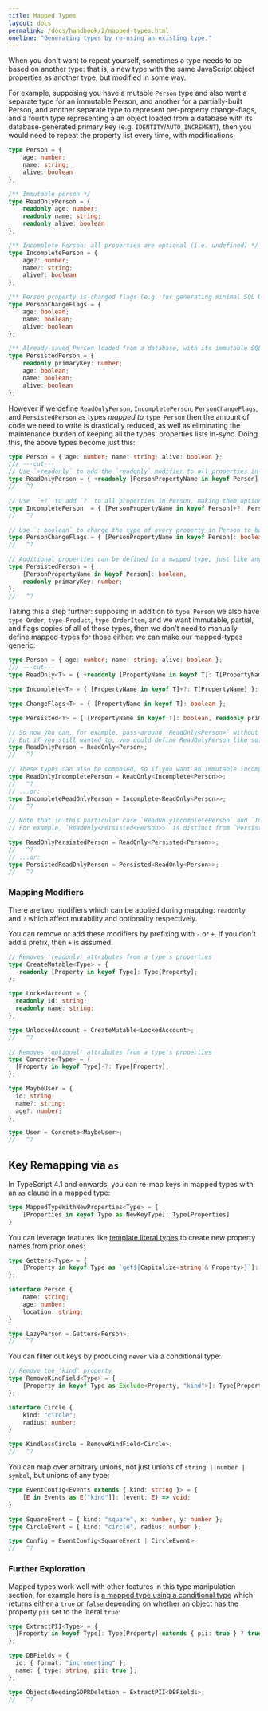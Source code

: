 ```yaml
---
title: Mapped Types
layout: docs
permalink: /docs/handbook/2/mapped-types.html
oneline: "Generating types by re-using an existing type."
---
```


When you don't want to repeat yourself, sometimes a type needs to be based on another type: that is, a new type with the same JavaScript object properties as another type, but modified in some way.

For example, supposing you have a mutable `Person` type and also want a separate type for an immutable Person, and another for a partially-built Person, and another separate type to represent per-property change-flags, and a fourth type representing a an object loaded from a database with its database-generated primary key (e.g. `IDENTITY`/`AUTO_INCREMENT`), then you would need to repeat the property list every time, with modifications:

```ts twoslash
type Person = {
    age: number;
    name: string;
    alive: boolean
};

/** Immutable person */
type ReadOnlyPerson = {
    readonly age: number;
    readonly name: string;
    readonly alive: boolean
};

/** Incomplete Person: all properties are optional (i.e. undefined) */
type IncompletePerson = {
    age?: number;
    name?: string;
    alive?: boolean
};

/** Person property is-changed flags (e.g. for generating minimal SQL UPDATE statements)  */
type PersonChangeFlags = {
    age: boolean;
    name: boolean;
    alive: boolean
};

/** Already-saved Person loaded from a database, with its immutable SQL IDENTITY primary key property  */
type PersistedPerson = {
    readonly primaryKey: number;
    age: boolean;
    name: boolean;
    alive: boolean
};
```

However if we define `ReadOnlyPerson`, `IncompletePerson`, `PersonChangeFlags`, and `PersistedPerson` as types _mapped to_ `type Person` then the amount of code we need to write is drastically reduced, as well as eliminating the maintenance burden of keeping all the types' properties lists in-sync. Doing this, the above types become just this:

```ts twoslash
type Person = { age: number; name: string; alive: boolean };
/// ---cut---
// Use `+readonly` to add the `readonly` modifier to all properties in Person:
type ReadOnlyPerson = { +readonly [PersonPropertyName in keyof Person]: Person[PersonPropertyName] };
//   ^?

// Use  `+?` to add `?` to all properties in Person, making them optional (i.e. maybe-undefined):
type IncompletePerson  = { [PersonPropertyName in keyof Person]+?: Person[PersonPropertyName] };
//   ^?

// Use `: boolean` to change the type of every property in Person to boolean:
type PersonChangeFlags = { [PersonPropertyName in keyof Person]: boolean };
//   ^?

// Additional properties can be defined in a mapped type, just like any other type:
type PersistedPerson = {
    [PersonPropertyName in keyof Person]: boolean,
    readonly primaryKey: number;
};
//   ^?
```

Taking this a step further: supposing in addition to `type Person` we also have `type Order`, `type Product`, `type OrderItem`, and we want immutable, partial, and flags copies of all of those types, then we don't need to manually define mapped-types for those either: we can make our mapped-types generic:

```ts twoslash
type Person = { age: number; name: string; alive: boolean };
/// ---cut---
type ReadOnly<T> = { +readonly [PropertyName in keyof T]: T[PropertyName] };

type Incomplete<T> = { [PropertyName in keyof T]+?: T[PropertyName] };

type ChangeFlags<T> = { [PropertyName in keyof T]: boolean };

type Persisted<T> = { [PropertyName in keyof T]: boolean, readonly primaryKey: number };

// So now you can, for example, pass-around `ReadOnly<Person>` without needing to define `type ReadOnlyPerson`.
// But if you still wanted to, you could define ReadOnlyPerson like so:
type ReadOnlyPerson = ReadOnly<Person>;
//   ^?

// These types can also be composed, so if you want an immutable incomplete Person you can do this:
type ReadOnlyIncompletePerson = ReadOnly<Incomplete<Person>>;
//   ^?
// ...or:
type IncompleteReadOnlyPerson = Incomplete<ReadOnly<Person>>;
//   ^?

// Note that in this particular case `ReadOnlyIncompletePerson` and `IncompleteReadOnlyPerson` are equivalent, but this is not universally true.
// For example, `ReadOnly<Persisted<Person>>` is distinct from `Persisted<ReadOnly<Person>`.

type ReadOnlyPersistedPerson = ReadOnly<Persisted<Person>>;
//   ^?
// ...or:
type PersistedReadOnlyPerson = Persisted<ReadOnly<Person>>;
//   ^?
```

### Mapping Modifiers

There are two modifiers which can be applied during mapping: `readonly` and `?` which affect mutability and optionality respectively.

You can remove or add these modifiers by prefixing with `-` or `+`. If you don't add a prefix, then `+` is assumed.

```ts twoslash
// Removes 'readonly' attributes from a type's properties
type CreateMutable<Type> = {
  -readonly [Property in keyof Type]: Type[Property];
};

type LockedAccount = {
  readonly id: string;
  readonly name: string;
};

type UnlockedAccount = CreateMutable<LockedAccount>;
//   ^?
```

```ts twoslash
// Removes 'optional' attributes from a type's properties
type Concrete<Type> = {
  [Property in keyof Type]-?: Type[Property];
};

type MaybeUser = {
  id: string;
  name?: string;
  age?: number;
};

type User = Concrete<MaybeUser>;
//   ^?
```

## Key Remapping via `as`

In TypeScript 4.1 and onwards, you can re-map keys in mapped types with an `as` clause in a mapped type:

```ts
type MappedTypeWithNewProperties<Type> = {
    [Properties in keyof Type as NewKeyType]: Type[Properties]
}
```

You can leverage features like [template literal types](/docs/handbook/2/template-literal-types.html) to create new property names from prior ones:

```ts twoslash
type Getters<Type> = {
    [Property in keyof Type as `get${Capitalize<string & Property>}`]: () => Type[Property]
};

interface Person {
    name: string;
    age: number;
    location: string;
}

type LazyPerson = Getters<Person>;
//   ^?
```

You can filter out keys by producing `never` via a conditional type:

```ts twoslash
// Remove the 'kind' property
type RemoveKindField<Type> = {
    [Property in keyof Type as Exclude<Property, "kind">]: Type[Property]
};

interface Circle {
    kind: "circle";
    radius: number;
}

type KindlessCircle = RemoveKindField<Circle>;
//   ^?
```

You can map over arbitrary unions, not just unions of `string | number | symbol`, but unions of any type:

```ts twoslash
type EventConfig<Events extends { kind: string }> = {
    [E in Events as E["kind"]]: (event: E) => void;
}

type SquareEvent = { kind: "square", x: number, y: number };
type CircleEvent = { kind: "circle", radius: number };

type Config = EventConfig<SquareEvent | CircleEvent>
//   ^?
```

### Further Exploration

Mapped types work well with other features in this type manipulation section, for example here is [a mapped type using a conditional type](/docs/handbook/2/conditional-types.html) which returns either a `true` or `false` depending on whether an object has the property `pii` set to the literal `true`:

```ts twoslash
type ExtractPII<Type> = {
  [Property in keyof Type]: Type[Property] extends { pii: true } ? true : false;
};

type DBFields = {
  id: { format: "incrementing" };
  name: { type: string; pii: true };
};

type ObjectsNeedingGDPRDeletion = ExtractPII<DBFields>;
//   ^?
```
